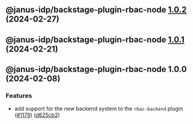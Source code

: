 ## @janus-idp/backstage-plugin-rbac-node [1.0.2](https://github.com/janus-idp/backstage-plugins/compare/@janus-idp/backstage-plugin-rbac-node@1.0.1...@janus-idp/backstage-plugin-rbac-node@1.0.2) (2024-02-27)

## @janus-idp/backstage-plugin-rbac-node [1.0.1](https://github.com/janus-idp/backstage-plugins/compare/@janus-idp/backstage-plugin-rbac-node@1.0.0...@janus-idp/backstage-plugin-rbac-node@1.0.1) (2024-02-21)

## @janus-idp/backstage-plugin-rbac-node 1.0.0 (2024-02-08)


### Features

* add support for the new backend system to the `rbac-backend` plugin ([#1179](https://github.com/janus-idp/backstage-plugins/issues/1179)) ([d625cb2](https://github.com/janus-idp/backstage-plugins/commit/d625cb2470513862027e048c70944275043ce70a))
